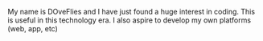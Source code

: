 My name is DOveFlies and I have just found a huge interest in coding.
This is useful in this technology era.
I also aspire to develop my own platforms (web, app, etc)

